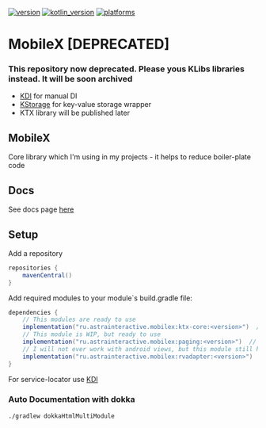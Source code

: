 [![version](https://img.shields.io/maven-central/v/ru.astrainteractive.mobilex/ktx-core?style=flat-square)](https://github.com/makeevrserg/MobileX)
[![kotlin_version](https://img.shields.io/badge/kotlin-1.9.0-blueviolet?style=flat-square)](https://github.com/makeevrserg/MobileX)
[![platforms](https://img.shields.io/badge/platform-jvm%7Candroid%7Cios-blue?style=flat-square)](https://github.com/makeevrserg/MobileX)

# MobileX [DEPRECATED]

### This repository now deprecated. Please yous KLibs libraries instead. It will be soon archived
- [KDI](https://github.com/makeevrserg/KDI) for manual DI
- [KStorage](https://github.com/makeevrserg/KStorage) for key-value storage wrapper
- KTX library will be published later

## MobileX

Core library which I'm using in my projects - it helps to reduce boiler-plate code

## Docs
See docs page [here](docs/index.md) 

## Setup

Add a repository

```groovy
repositories {
    mavenCentral()
}
```

Add required modules to your module`s build.gradle file:

```groovy
dependencies {
    // This modules are ready to use
    implementation("ru.astrainteractive.mobilex:ktx-core:<version>")  // Android/Desktop/IOS
    // This module is WIP, but ready to use
    implementation("ru.astrainteractive.mobilex:paging:<version>")  // Android/Desktop/IOS
    // I will not ever work with android views, but this module still here
    implementation("ru.astrainteractive.mobilex:rvadapter:<version>")  // Android
}
```

For service-locator use [KDI](https://github.com/makeevrserg/KDI)

### Auto Documentation with dokka

```bash
./gradlew dokkaHtmlMultiModule
```